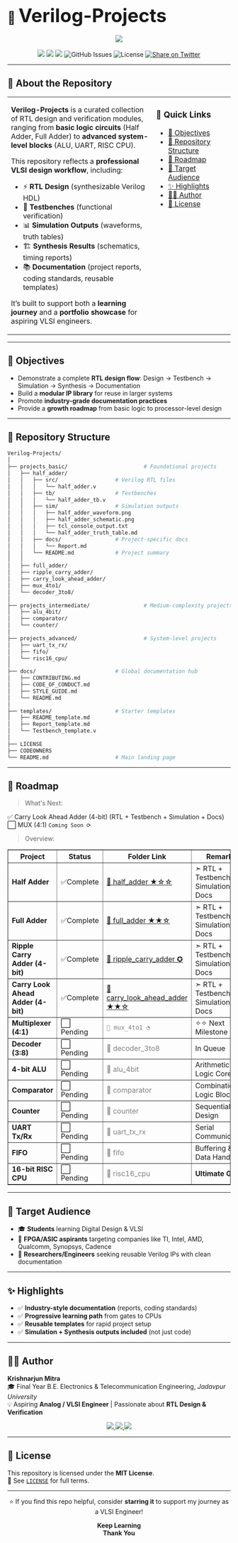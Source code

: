 # 📂 <span style="font-size:1.5em;">Verilog-Projects</span>

<p align="center">
  <img src="https://img.shields.io/badge/VLSI%20Design-Verilog%20Projects-blueviolet?style=for-the-badge&logo=verilog"/>
  <br><br>
  <img src="https://img.shields.io/badge/License-MIT-green?style=flat-square"/>
  <img src="https://img.shields.io/github/stars/Krishnarjunmitra/Verilog-Projects?style=social"/>
  <img src="https://img.shields.io/github/forks/Krishnarjunmitra/Verilog-Projects?style=social"/>
  <img src="https://img.shields.io/github/issues/Krishnarjunmitra/Verilog-Projects?style=flat-square" alt="GitHub Issues"/>
  <img src="https://img.shields.io/github/license/Krishnarjunmitra/Verilog-Projects?style=flat-square" alt="License"/>
  <a href="https://twitter.com/intent/tweet?text=Add%20dynamically%20generated%20GitHub%20Trophy%20on%20your%20readme%0D%0A&url=https%3A%2F%2Fgithub.com%2FKrishnarjunmitra%2FVerilog-Projects">
    <img src="https://img.shields.io/twitter/url?style=social&url=https%3A%2F%2Fgithub.com%2FKrishnarjunmitra%2FVerilog-Projects" alt="Share on Twitter"/>
  </a>
</p>

---
## 🧠 About the Repository

<table>
<tr>
<td width="65%" valign="top">

**Verilog-Projects** is a curated collection of RTL design and verification modules, ranging from **basic logic circuits** (Half Adder, Full Adder) to **advanced system-level blocks** (ALU, UART, RISC CPU).

This repository reflects a **professional VLSI design workflow**, including:

- ⚡ **RTL Design** (synthesizable Verilog HDL)  
- 🧪 **Testbenches** (functional verification)  
- 📊 **Simulation Outputs** (waveforms, truth tables)  
- 🏗️ **Synthesis Results** (schematics, timing reports)  
- 📚 **Documentation** (project reports, coding standards, reusable templates)  

It’s built to support both a **learning journey** and a **portfolio showcase** for aspiring VLSI engineers.

</td>
<td width="35%" valign="top">

### 📌 Quick Links
- [🎯 Objectives](#-objectives)  
- [📁 Repository Structure](#-repository-structure)  
- [🚀 Roadmap](#-roadmap)  
- [💼 Target Audience](#-target-audience)  
- [✨ Highlights](#-highlights)  
- [👨‍💻 Author](#-author)  
- [📜 License](#-license)  

</td>
</tr>
</table>

---

## 🎯 Objectives

- Demonstrate a complete **RTL design flow**: Design → Testbench → Simulation → Synthesis → Documentation  
- Build a **modular IP library** for reuse in larger systems  
- Promote **industry-grade documentation practices**  
- Provide a **growth roadmap** from basic logic to processor-level design

---

## 📁 Repository Structure

```bash
Verilog-Projects/
│
├── projects_basic/                        # Foundational projects
│   ├── half_adder/
│   │   ├── src/                  # Verilog RTL files
│   │   │   └── half_adder.v
│   │   ├── tb/                   # Testbenches
│   │   │   └── half_adder_tb.v
│   │   ├── sim/                  # Simulation outputs
│   │   │   ├── half_adder_waveform.png
│   │   │   ├── half_adder_schematic.png
│   │   │   ├── tcl_console_output.txt
│   │   │   └── half_adder_truth_table.md
│   │   ├── docs/                 # Project-specific docs
│   │   │   └── Report.md
│   │   └── README.md             # Project summary
│   │
│   ├── full_adder/
│   ├── ripple_carry_adder/
│   ├── carry_look_ahead_adder/
│   ├── mux_4to1/
│   └── decoder_3to8/
│
├── projects_intermediate/                 # Medium-complexity projects
│   ├── alu_4bit/
│   ├── comparator/
│   └── counter/
│
├── projects_advanced/                     # System-level projects
│   ├── uart_tx_rx/
│   ├── fifo/
│   └── risc16_cpu/
│
├── docs/                         # Global documentation hub
│   ├── CONTRIBUTING.md
│   ├── CODE_OF_CONDUCT.md
│   ├── STYLE_GUIDE.md
│   └── README.md
│
├── templates/                    # Starter templates
│   ├── README_template.md
│   ├── Report_template.md
│   └── Testbench_template.v
│
├── LICENSE
├── CODEOWNERS
└── README.md                     # Main landing page
```

---

## 🚀 Roadmap

> What's Next:

✅ Carry Look Ahead Adder (4-bit) (RTL + Testbench + Simulation + Docs) <br>
⬜ MUX (4:1)    `Coming Soon ⟳`

> Overview:
<div align="center"> 
  <table border="1" cellpadding="8" cellspacing="0"> 
    <thead> 
      <tr> <th>Project</th> <th>Status</th> <th>Folder Link</th> <th>Remarks</th> </tr> 
    </thead> 
    <tbody> 
      <tr> <td><b>Half Adder</b></td> 
           <td>✅Complete</td> 
           <td><a href="./projects_basic/half_adder">📂 half_adder  ★☆☆</a></td> 
           <td>➣ RTL + Testbench + Simulation + Docs</td> 
      </tr> 
      <tr> <td><b>Full Adder</b></td> 
           <td>✅Complete</td> 
           <td><a href="./projects_basic/full_adder">📂 full_adder  ★★☆</a></td> 
           <td>➣ RTL + Testbench + Simulation + Docs</td> 
      </tr> 
      <tr> <td><b>Ripple Carry Adder (4-bit)</b></td> 
           <td>✅Complete</td> 
           <td><a href="./projects_basic/ripple_carry_adder">📂 ripple_carry_adder ✪</a></td> 
           <td>➣ RTL + Testbench + Simulation + Docs</td> 
      </tr> 
      <tr> <td><b>Carry Look Ahead Adder (4-bit)</b></td> 
           <td>✅Complete</td> 
           <td><a href="./projects_basic/carry_look_ahead_adder">📂 carry_look_ahead_adder ★★☆</a></td> 
           <td>➣ RTL + Testbench + Simulation + Docs</td> 
      </tr> 
      <tr> <td><b>Multiplexer (4:1)</b></td> 
           <td>⬜ Pending</td> 
           <td><span style="color:gray; text-decoration:none;"><code>📂 mux_4to1 ◔</code></span></td> 
           <td>✧✧ Next Milestone</td> 
      </tr> 
      <tr> <td><b>Decoder (3:8)</b></td> 
           <td>⬜ Pending</td> 
           <td><span style="color:gray; text-decoration:none;">📂 decoder_3to8</span></td> 
           <td>In Queue</td> 
      </tr> 
      <tr> <td><b>4-bit ALU</b></td> 
           <td>⬜ Pending</td> 
           <td><span style="color:gray; text-decoration:none;">📂 alu_4bit</span></td> 
           <td>Arithmetic & Logic Core</td> 
      </tr> 
      <tr> <td><b>Comparator</b></td> 
           <td>⬜ Pending</td> 
           <td><span style="color:gray; text-decoration:none;">📂 comparator</span></td> 
           <td>Combinational Logic Block</td> 
      </tr> 
      <tr> <td><b>Counter</b></td> 
           <td>⬜ Pending</td> 
           <td><span style="color:gray; text-decoration:none;">📂 counter</span></td> 
           <td>Sequential Design</td> 
      </tr> 
      <tr> <td><b>UART Tx/Rx</b></td> 
           <td>⬜ Pending</td> 
           <td><span style="color:gray; text-decoration:none;">📂 uart_tx_rx</span></td> 
           <td>Serial Communication</td> 
      </tr> 
      <tr> <td><b>FIFO</b></td> 
           <td>⬜ Pending</td> 
           <td><span style="color:gray; text-decoration:none;">📂 fifo</span></td> 
           <td>Buffering & Data Handling</td> 
      </tr> 
      <tr> <td><b>16-bit RISC CPU</b></td> 
           <td>⬜ Pending</td> 
           <td><span style="color:gray; text-decoration:none;">📂 risc16_cpu</span></td> 
           <td><b>Ultimate Goal</b></td> 
      </tr> 
    </tbody> 
  </table> 
</div>

---

## 💼 Target Audience

- 🎓 **Students** learning Digital Design & VLSI  
- 🧠 **FPGA/ASIC aspirants** targeting companies like TI, Intel, AMD, Qualcomm, Synopsys, Cadence  
- 🧪 **Researchers/Engineers** seeking reusable Verilog IPs with clean documentation

---

## ✨ Highlights

- ✅ **Industry-style documentation** (reports, coding standards)  
- ✅ **Progressive learning path** from gates to CPUs  
- ✅ **Reusable templates** for rapid project setup  
- ✅ **Simulation + Synthesis outputs included** (not just code)

---

## 👨‍💻 Author

**Krishnarjun Mitra**  
🎓 Final Year B.E. Electronics & Telecommunication Engineering, *Jadavpur University*  
💡 Aspiring **Analog / VLSI Engineer** | Passionate about **RTL Design & Verification**

<p align="center">
  <a href="https://www.linkedin.com/in/krishnarjun-mitra/">
    <img src="https://img.shields.io/badge/LinkedIn-Connect-blue?style=flat-square&logo=linkedin"/>
  </a>
  <a href="https://github.com/Krishnarjunmitra">
    <img src="https://img.shields.io/badge/GitHub-Follow-black?style=flat-square&logo=github"/>
  </a>
  <a href="https://krishnarjun-mitra.vercel.app/">
    <img src="https://img.shields.io/badge/Portfolio-Visit-orange?style=flat-square&logo=firefox"/>
  </a>
</p>

---

## 📜 License

This repository is licensed under the **MIT License**.  
📄 See [`LICENSE`](./LICENSE) for full terms.

---

<p align="center">
  ⭐ If you find this repo helpful, consider <b>starring it</b> to support my journey as a VLSI Engineer!
</p>

<p align="center">
  <b>Keep Learning</b><br>
  <b>Thank You</b>
</p>
